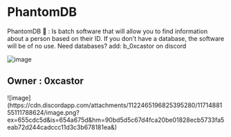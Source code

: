 # PhantomDB
PhantomDB 👻 : Is batch software that will allow you to find information about a person based on their ID. If you don't have a database, the software will be of no use. Need databases? add: b_0xcastor on discord 

![image](https://cdn.discordapp.com/attachments/1122465196825395280/1171486308049371177/PhantomDB.png?ex=655cdaa5&is=654a65a5&hm=8762ee9c23d24f3d65d088265975eeaa8670bfa56faa57667baa818c944d4c6c&)
<h>
<h2>
  Owner : 0xcastor
</h2>
<h>
![image](https://cdn.discordapp.com/attachments/1122465196825395280/1171488155111788624/image.png?ex=655cdc5d&is=654a675d&hm=90bd5d5c67d4fca20be01828ecb5733fa5eab72d244cadccc11d3c3b678181ea&)
